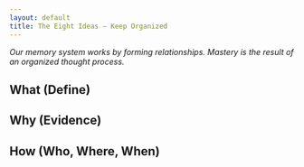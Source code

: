 ```yaml
---
layout: default
title: The Eight Ideas – Keep Organized
---
```


_Our memory system works by forming relationships. Mastery is the result of an organized thought process._

What (Define)
-------------

Why (Evidence)
--------------

How (Who, Where, When)
---------------
